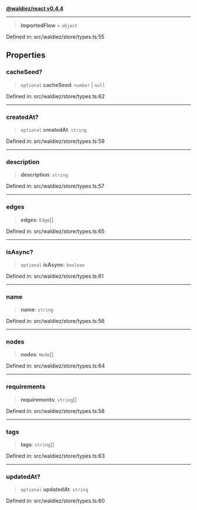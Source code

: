 [**@waldiez/react v0.4.4**](../../README.md)

***

> **ImportedFlow** = `object`

Defined in: src/waldiez/store/types.ts:55

## Properties

### cacheSeed?

> `optional` **cacheSeed**: `number` \| `null`

Defined in: src/waldiez/store/types.ts:62

***

### createdAt?

> `optional` **createdAt**: `string`

Defined in: src/waldiez/store/types.ts:59

***

### description

> **description**: `string`

Defined in: src/waldiez/store/types.ts:57

***

### edges

> **edges**: `Edge`[]

Defined in: src/waldiez/store/types.ts:65

***

### isAsync?

> `optional` **isAsync**: `boolean`

Defined in: src/waldiez/store/types.ts:61

***

### name

> **name**: `string`

Defined in: src/waldiez/store/types.ts:56

***

### nodes

> **nodes**: `Node`[]

Defined in: src/waldiez/store/types.ts:64

***

### requirements

> **requirements**: `string`[]

Defined in: src/waldiez/store/types.ts:58

***

### tags

> **tags**: `string`[]

Defined in: src/waldiez/store/types.ts:63

***

### updatedAt?

> `optional` **updatedAt**: `string`

Defined in: src/waldiez/store/types.ts:60
